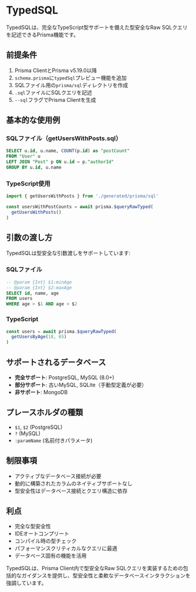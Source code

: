# TypedSQL

TypedSQLは、完全なTypeScript型サポートを備えた型安全なRaw SQLクエリを記述できるPrisma機能です。

## 前提条件

1. Prisma ClientとPrisma v5.19.0以降
2. `schema.prisma`に`typedSql`プレビュー機能を追加
3. SQLファイル用の`prisma/sql`ディレクトリを作成
4. `.sql`ファイルにSQLクエリを記述
5. `--sql`フラグでPrisma Clientを生成

## 基本的な使用例

### SQLファイル（getUsersWithPosts.sql）

```sql
SELECT u.id, u.name, COUNT(p.id) as "postCount"
FROM "User" u
LEFT JOIN "Post" p ON u.id = p."authorId"
GROUP BY u.id, u.name
```

### TypeScript使用

```typescript
import { getUsersWithPosts } from './generated/prisma/sql'

const usersWithPostCounts = await prisma.$queryRawTyped(
  getUsersWithPosts()
)
```

## 引数の渡し方

TypedSQLは型安全な引数渡しをサポートしています:

### SQLファイル

```sql
-- @param {Int} $1:minAge
-- @param {Int} $2:maxAge
SELECT id, name, age
FROM users
WHERE age > $1 AND age < $2
```

### TypeScript

```typescript
const users = await prisma.$queryRawTyped(
  getUsersByAge(18, 65)
)
```

## サポートされるデータベース

- **完全サポート**: PostgreSQL, MySQL (8.0+)
- **部分サポート**: 古いMySQL, SQLite（手動型定義が必要）
- **非サポート**: MongoDB

## プレースホルダの種類

- `$1`, `$2` (PostgreSQL)
- `?` (MySQL)
- `:paramName` (名前付きパラメータ)

## 制限事項

- アクティブなデータベース接続が必要
- 動的に構築されたカラムのネイティブサポートなし
- 型安全性はデータベース接続とクエリ構造に依存

## 利点

- 完全な型安全性
- IDEオートコンプリート
- コンパイル時の型チェック
- パフォーマンスクリティカルなクエリに最適
- データベース固有の機能を活用

TypedSQLは、Prisma Client内で型安全なRaw SQLクエリを実装するための包括的なガイダンスを提供し、型安全性と柔軟なデータベースインタラクションを強調しています。
